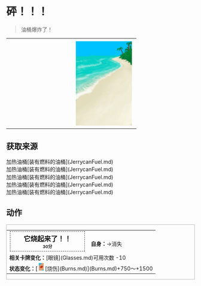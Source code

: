 # <b>砰！！！</b>  
> 油桶爆炸了！  
  
<table class="table table-bordered" data-toggle="table"  data-show-header="false"><thead style="display:none"><tr ><th  style="width:50%;text-align:left;vertical-align:top;"  data-sortable="true"  >title</th><th  style="width:50%;text-align:left;vertical-align:top;"  ></th></tr></thead><tr ><td  style="width:50%;text-align:left;vertical-align:top;"  ></td><td  style="width:50%;text-align:left;vertical-align:top;"  ><div style="float:right; margin:5px"><div class="gamecard" style="width:150px; height:225px;"><a href="Event_JerrycanExplosion.md" style="color:black"><img decoding="async" src="../wiki/Sprite/Beach.png" class="cardimage" style="max-width:150px;max-height:225px;"><span style="font-size: 25px;"><b>砰！！！</b></span></a></div></div></td></tr></tbody></table>  
  
## 获取来源  
<div style="display:inline-block"><div class="gamedatalist" style="text-align:left;min-width:200px;min-height:0px;"><div style="display:inline-block"><div style="display:inline-block;vertical-align:middle;">加热油桶</div><div style="display:inline-block;vertical-align:middle;">[装有燃料的油桶](JerrycanFuel.md)</div></div></div><div class="gamedatalist" style="text-align:left;min-width:200px;min-height:0px;"><div style="display:inline-block"><div style="display:inline-block;vertical-align:middle;">加热油桶</div><div style="display:inline-block;vertical-align:middle;">[装有燃料的油桶](JerrycanFuel.md)</div></div></div><div class="gamedatalist" style="text-align:left;min-width:200px;min-height:0px;"><div style="display:inline-block"><div style="display:inline-block;vertical-align:middle;">加热油桶</div><div style="display:inline-block;vertical-align:middle;">[装有燃料的油桶](JerrycanFuel.md)</div></div></div><div class="gamedatalist" style="text-align:left;min-width:200px;min-height:0px;"><div style="display:inline-block"><div style="display:inline-block;vertical-align:middle;">加热油桶</div><div style="display:inline-block;vertical-align:middle;">[装有燃料的油桶](JerrycanFuel.md)</div></div></div><div class="gamedatalist" style="text-align:left;min-width:200px;min-height:0px;"><div style="display:inline-block"><div style="display:inline-block;vertical-align:middle;">加热油桶</div><div style="display:inline-block;vertical-align:middle;">[装有燃料的油桶](JerrycanFuel.md)</div></div></div></div>  
  
## 动作  
<div  style="border:1px solid #BBB"><table><tr><td rowspan="2" style="width:200px;text-align:center;font-size:1.3em;font-weight:bold"><div style="padding:5px;border:1px dashed #333"><div>它烧起来了！！</div><div style="font-size:0.6em;"><font data-toggle="tooltip" data-placement="top" title="2TP">30分</font></div></div></td><td></td></tr><tr><td><b>自身：</b>→消失</td></tr><tr><td colspan="2"><b>相关卡牌变化：</b>[眼镜](Glasses.md)可用次数  -10</td></tr><tr><td colspan="2"><b>状态变化：</b>[<div style="width:20px;display:inline-block;text-align:center"><img decoding="async" src="../wiki/Sprite/Abrasion.png" href="a.md" style="max-width:20px;max-height:20px;"></div>[烧伤](Burns.md)](Burns.md)+750～+1500</td></tr></table></div>  
  
  


<script>document.title="<b>砰！！！</b> - 卡牌生存百科 Card Survival Wiki";</script>
